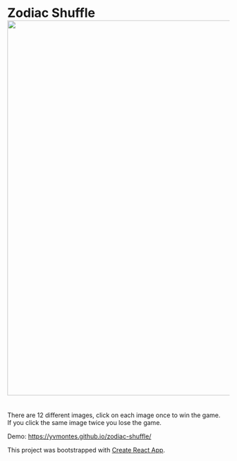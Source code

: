 # Zodiac Shuffle <img src="/src/images/zodiac-screen.png" width="850"> 
<br/>
There are 12 different images, click on each image once to win the game. <br/> 
If you click the same image twice you lose the game.<br/> 

Demo: https://yvmontes.github.io/zodiac-shuffle/ <br/>

This project was bootstrapped with [Create React App](https://github.com/facebook/create-react-app).